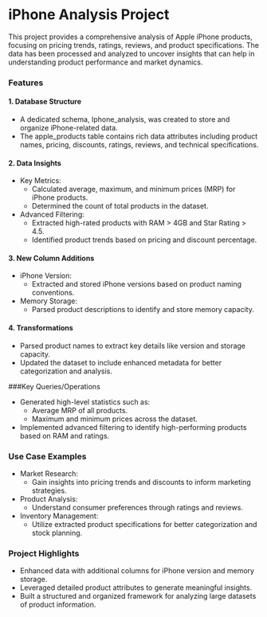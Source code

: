 # iPhone Analysis Project
This project provides a comprehensive analysis of Apple iPhone products, focusing on pricing trends, ratings, reviews, and product specifications. The data has been processed and analyzed to uncover insights that can help in understanding product performance and market dynamics.

### Features
#### 1. Database Structure
- A dedicated schema, Iphone_analysis, was created to store and organize iPhone-related data.
- The apple_products table contains rich data attributes including product names, pricing, discounts, ratings, reviews, and technical specifications.
#### 2. Data Insights
- Key Metrics:
   - Calculated average, maximum, and minimum prices (MRP) for iPhone products.
   - Determined the count of total products in the dataset.
- Advanced Filtering:
   - Extracted high-rated products with RAM > 4GB and Star Rating > 4.5.
   - Identified product trends based on pricing and discount percentage.
#### 3. New Column Additions
- iPhone Version:
   - Extracted and stored iPhone versions based on product naming conventions.
- Memory Storage:
   - Parsed product descriptions to identify and store memory capacity.
#### 4. Transformations
- Parsed product names to extract key details like version and storage capacity.
- Updated the dataset to include enhanced metadata for better categorization and analysis.
  
###Key Queries/Operations
- Generated high-level statistics such as:
   - Average MRP of all products.
   - Maximum and minimum prices across the dataset.
- Implemented advanced filtering to identify high-performing products based on RAM and ratings.
### Use Case Examples
- Market Research:
   - Gain insights into pricing trends and discounts to inform marketing strategies.
- Product Analysis:
   - Understand consumer preferences through ratings and reviews.
- Inventory Management:
   - Utilize extracted product specifications for better categorization and stock planning.
     
### Project Highlights
- Enhanced data with additional columns for iPhone version and memory storage.
- Leveraged detailed product attributes to generate meaningful insights.
- Built a structured and organized framework for analyzing large datasets of product information.
